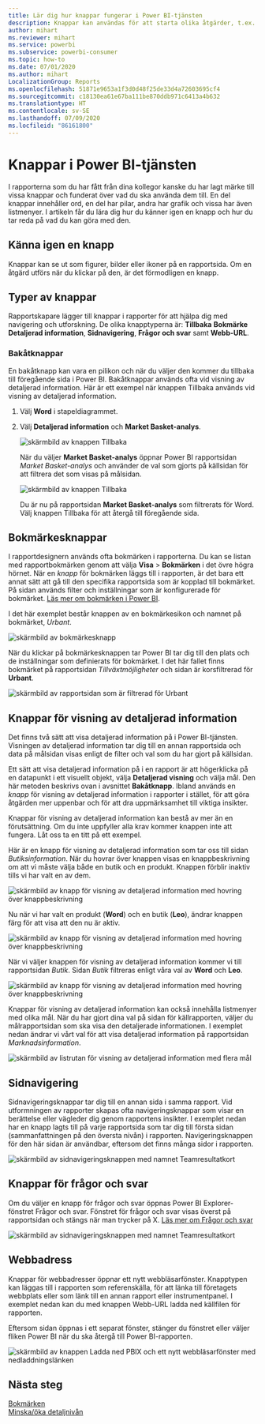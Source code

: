 ```yaml
---
title: Lär dig hur knappar fungerar i Power BI-tjänsten
description: Knappar kan användas för att starta olika åtgärder, t.ex. navigering och visning av detaljerad information i rapporter
author: mihart
ms.reviewer: mihart
ms.service: powerbi
ms.subservice: powerbi-consumer
ms.topic: how-to
ms.date: 07/01/2020
ms.author: mihart
LocalizationGroup: Reports
ms.openlocfilehash: 51871e9653a1f3d0d48f25de33d4a72603695cf4
ms.sourcegitcommit: c18130ea61e67ba111be870ddb971c6413a4b632
ms.translationtype: HT
ms.contentlocale: sv-SE
ms.lasthandoff: 07/09/2020
ms.locfileid: "86161800"
---
```

# <a name="buttons-in-the-power-bi-service"></a>Knappar i Power BI-tjänsten
I rapporterna som du har fått från dina kollegor kanske du har lagt märke till vissa knappar och funderat över vad du ska använda dem till. En del knappar innehåller ord, en del har pilar, andra har grafik och vissa har även listmenyer. I artikeln får du lära dig hur du känner igen en knapp och hur du tar reda på vad du kan göra med den.

## <a name="how-to-recognize-a-button"></a>Känna igen en knapp
Knappar kan se ut som figurer, bilder eller ikoner på en rapportsida. Om en åtgärd utförs när du klickar på den, är det förmodligen en knapp.

## <a name="types-of-buttons"></a>Typer av knappar
Rapportskapare lägger till knappar i rapporter för att hjälpa dig med navigering och utforskning. De olika knapptyperna är: **Tillbaka** **Bokmärke** **Detaljerad information**, **Sidnavigering**, **Frågor och svar** samt **Webb-URL**. 

### <a name="back-buttons"></a>Bakåtknappar 
En bakåtknapp kan vara en pilikon och när du väljer den kommer du tillbaka till föregående sida i Power BI.  Bakåtknappar används ofta vid visning av detaljerad information. Här är ett exempel när knappen Tillbaka används vid visning av detaljerad information.

1. Välj **Word** i stapeldiagrammet.
1. Välj **Detaljerad information** och **Market Basket-analys**.

    ![skärmbild av knappen Tillbaka](media/end-user-buttons/power-bi-drillthrough.png)

    När du väljer **Market Basket-analys** öppnar Power BI rapportsidan *Market Basket-analys* och använder de val som gjorts på källsidan för att filtrera det som visas på målsidan.

    ![skärmbild av knappen Tillbaka](media/end-user-buttons/power-bi-go-back.png)

    Du är nu på rapportsidan **Market Basket-analys** som filtrerats för Word. Välj knappen Tillbaka för att återgå till föregående sida. 

## <a name="bookmark-buttons"></a>Bokmärkesknappar
I rapportdesignern används ofta bokmärken i rapporterna. Du kan se listan med rapportbokmärken genom att välja **Visa** > **Bokmärken** i det övre högra hörnet. När en *knapp* för bokmärken läggs till i rapporten, är det bara ett annat sätt att gå till den specifika rapportsida som är kopplad till bokmärket. På sidan används filter och inställningar som är konfigurerade för bokmärket. [Läs mer om bokmärken i Power BI](end-user-bookmarks.md). 

I det här exemplet består knappen av en bokmärkesikon och namnet på bokmärket, *Urbant*. 

![skärmbild av bokmärkesknapp](media/end-user-buttons/power-bi-bookmark.png)

När du klickar på bokmärkesknappen tar Power BI tar dig till den plats och de inställningar som definierats för bokmärket.  I det här fallet finns bokmärket på rapportsidan *Tillväxtmöjligheter* och sidan är korsfiltrerad för **Urbant**.

![skärmbild av rapportsidan som är filtrerad för Urbant](media/end-user-buttons/power-bi-urban.png)


## <a name="drillthrough-buttons"></a>Knappar för visning av detaljerad information
Det finns två sätt att visa detaljerad information på i Power BI-tjänsten. Visningen av detaljerad information tar dig till en annan rapportsida och data på målsidan visas enligt de filter och val som du har gjort på källsidan.

Ett sätt att visa detaljerad information på i en rapport är att högerklicka på en datapunkt i ett visuellt objekt, välja **Detaljerad visning** och välja mål. Den här metoden beskrivs ovan i avsnittet **Bakåtknapp**. Ibland används en *knapp* för visning av detaljerad information i rapporter i stället, för att göra åtgärden mer uppenbar och för att dra uppmärksamhet till viktiga insikter.  

Knappar för visning av detaljerad information kan bestå av mer än en förutsättning. Om du inte uppfyller alla krav kommer knappen inte att fungera. Låt oss ta en titt på ett exempel.

Här är en knapp för visning av detaljerad information som tar oss till sidan *Butiksinformation*. När du hovrar över knappen visas en knappbeskrivning om att vi måste välja både en butik och en produkt. Knappen förblir inaktiv tills vi har valt en av dem.

![skärmbild av knapp för visning av detaljerad information med hovring över knappbeskrivning](media/end-user-buttons/power-bi-drill-two-selections.png)

Nu när vi har valt en produkt (**Word**) och en butik (**Leo**), ändrar knappen färg för att visa att den nu är aktiv.

![skärmbild av knapp för visning av detaljerad information med hovring över knappbeskrivning](media/end-user-buttons/power-bi-select-both.png)

När vi väljer knappen för visning av detaljerad information kommer vi till rapportsidan *Butik*. Sidan *Butik* filtreras enligt våra val av **Word** och **Leo**.

![skärmbild av knapp för visning av detaljerad information med hovring över knappbeskrivning](media/end-user-buttons/power-bi-store.png)

Knappar för visning av detaljerad information kan också innehålla listmenyer med olika mål. När du har gjort dina val på sidan för källrapporten, väljer du målrapportsidan som ska visa den detaljerade informationen. I exemplet nedan ändrar vi vårt val för att visa detaljerad information på rapportsidan *Marknadsinformation*. 

![skärmbild av listrutan för visning av detaljerad information med flera mål](media/end-user-buttons/power-bi-destination.png)

## <a name="page-navigation"></a>Sidnavigering

Sidnavigeringsknappar tar dig till en annan sida i samma rapport. Vid utformningen av rapporter skapas ofta navigeringsknappar som visar en berättelse eller vägleder dig genom rapportens insikter. I exemplet nedan har en knapp lagts till på varje rapportsida som tar dig till första sidan (sammanfattningen på den översta nivån) i rapporten. Navigeringsknappen för den här sidan är användbar, eftersom det finns många sidor i rapporten.

![skärmbild av sidnavigeringsknappen med namnet Teamresultatkort](media/end-user-buttons/power-bi-nav-button.png)


## <a name="qa-buttons"></a>Knappar för frågor och svar 
Om du väljer en knapp för frågor och svar öppnas Power BI Explorer-fönstret Frågor och svar. Fönstret för frågor och svar visas överst på rapportsidan och stängs när man trycker på X. [Läs mer om Frågor och svar](end-user-q-and-a.md)

![skärmbild av sidnavigeringsknappen med namnet Teamresultatkort](media/end-user-buttons/power-bi-qna.png)

## <a name="web-url"></a>Webbadress
Knappar för webbadresser öppnar ett nytt webbläsarfönster. Knapptypen kan läggas till i rapporten som referenskälla, för att länka till företagets webbplats eller som länk till en annan rapport eller instrumentpanel. I exemplet nedan kan du med knappen Webb-URL ladda ned källfilen för rapporten. 

Eftersom sidan öppnas i ett separat fönster, stänger du fönstret eller väljer fliken Power BI när du ska återgå till Power BI-rapporten.

![skärmbild av knappen Ladda ned PBIX och ett nytt webbläsarfönster med nedladdningslänken](media/end-user-buttons/power-bi-url.png)

## <a name="next-steps"></a>Nästa steg
[Bokmärken](end-user-bookmarks.md)    
[Minska/öka detaljnivån](end-user-drill.md)
